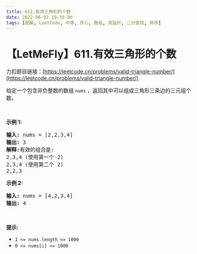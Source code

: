 ```yaml
---
title: 611.有效三角形的个数
date: 2022-06-02 19-59-06
tags: [题解, LeetCode, 中等, 贪心, 数组, 双指针, 二分查找, 排序]
---
```


# 【LetMeFly】611.有效三角形的个数

力扣题目链接：[https://leetcode.cn/problems/valid-triangle-number/](https://leetcode.cn/problems/valid-triangle-number/)

<p>给定一个包含非负整数的数组&nbsp;<code>nums</code> ，返回其中可以组成三角形三条边的三元组个数。</p>

<p>&nbsp;</p>

<p><strong>示例 1:</strong></p>

<pre>
<strong>输入:</strong> nums = [2,2,3,4]
<strong>输出:</strong> 3
<strong>解释:</strong>有效的组合是: 
2,3,4 (使用第一个 2)
2,3,4 (使用第二个 2)
2,2,3
</pre>

<p><strong>示例 2:</strong></p>

<pre>
<strong>输入:</strong> nums = [4,2,3,4]
<strong>输出:</strong> 4</pre>

<p>&nbsp;</p>

<p><strong>提示:</strong></p>

<ul>
	<li><code>1 &lt;= nums.length &lt;= 1000</code></li>
	<li><code>0 &lt;= nums[i] &lt;= 1000</code></li>
</ul>


    